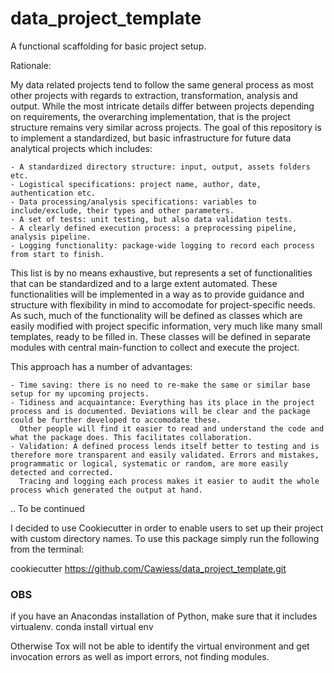 # data_project_template
A functional scaffolding for basic project setup.

Rationale:

My data related projects tend to follow the same general process as most other projects with regards to extraction, transformation, analysis and output. While the most intricate details differ between projects depending on requirements, the overarching implementation, that is the project structure remains very similar across projects. The goal of this repository is to implement a standardized, but basic infrastructure for future data analytical projects which includes:

    - A standardized directory structure: input, output, assets folders etc.
    - Logistical specifications: project name, author, date, authentication etc.
    - Data processing/analysis specifications: variables to include/exclude, their types and other parameters.
    - A set of tests: unit testing, but also data validation tests.
    - A clearly defined execution process: a preprocessing pipeline, analysis pipeline.
    - Logging functionality: package-wide logging to record each process from start to finish.

This list is by no means exhaustive, but represents a set of functionalities that can be standardized and to a large extent automated. These functionalities will be implemented in a way as to provide guidance and structure with flexibility in mind to accomodate for project-specific needs. As such, much of the functionality will be defined as classes which are easily modified with project specific information, very much like many small templates, ready to be filled in. These classes will be defined in separate modules with central main-function to collect and execute the project.

This approach has a number of advantages:

    - Time saving: there is no need to re-make the same or similar base setup for my upcoming projects.
    - Tidiness and acquaintance: Everything has its place in the project process and is documented. Deviations will be clear and the package could be further developed to accomodate these. 
      Other people will find it easier to read and understand the code and what the package does. This facilitates collaboration.
    - Validation: A defined process lends itself better to testing and is therefore more transparent and easily validated. Errors and mistakes, programmatic or logical, systematic or random, are more easily detected and corrected.
      Tracing and logging each process makes it easier to audit the whole process which generated the output at hand.


.. To be continued

I decided to use Cookiecutter in order to enable users to set up their project with custom directory names. To use this package simply run the following from the terminal:

cookiecutter https://github.com/Cawiess/data_project_template.git


### OBS ###
if you have an Anacondas installation of Python, make sure that it includes virtualenv.
conda install virtual env

Otherwise Tox will not be able to identify the virtual environment and get invocation errors as well as import errors, not finding modules.